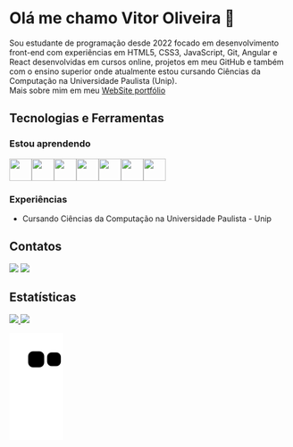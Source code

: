 # Olá me chamo Vitor Oliveira 👋

Sou estudante de programação desde 2022 focado em desenvolvimento front-end com experiências em HTML5, CSS3, JavaScript, Git, Angular e React desenvolvidas em cursos online, projetos em meu GitHub e também com o ensino superior onde atualmente estou cursando Ciências da Computação na Universidade Paulista (Unip).
</br>
Mais sobre mim em meu <a href="https://angular-portfolio-oliveiravitor32.vercel.app/" target="_blank">WebSite portfólio</a>

## Tecnologias e Ferramentas

### Estou aprendendo
<div style="display:flex;">
  <img src="https://cdn.jsdelivr.net/gh/devicons/devicon/icons/html5/html5-original-wordmark.svg" width="40" height="40" />
  <img src="https://cdn.jsdelivr.net/gh/devicons/devicon/icons/css3/css3-original-wordmark.svg" width="40" height="40" />
  <img src="https://cdn.jsdelivr.net/gh/devicons/devicon/icons/javascript/javascript-original.svg" width="40" height="40" />
 <img src="https://cdn.jsdelivr.net/gh/devicons/devicon/icons/typescript/typescript-plain.svg" width="40" height="40" />
            <img src="https://cdn.jsdelivr.net/gh/devicons/devicon/icons/nodejs/nodejs-original.svg" width="40" height="40" />
  <img src="https://cdn.jsdelivr.net/gh/devicons/devicon/icons/react/react-original-wordmark.svg" width="40" height="40" />
  <img src="https://cdn.jsdelivr.net/gh/devicons/devicon/icons/angularjs/angularjs-original.svg" width="40" height="40"/>

</div>

### Experiências
- Cursando Ciências da Computação na Universidade Paulista - Unip

## Contatos

<div>
<a href = "mailto:oliveiravitor327@gmail.com"><img src="https://img.shields.io/badge/Gmail-D14836?style=for-the-badge&logo=gmail&logoColor=white" target="_blank"></a>
<a href="https://www.linkedin.com/in/vitor-oliveira-27a01525b/" target="_blank"><img src="https://img.shields.io/badge/-LinkedIn-%230077B5?style=for-the-badge&logo=linkedin&logoColor=white" target="_blank"></a>   
</div>

## Estatísticas
<div>
<a href="https://github.com/oliveiravitor32">
<img height="180em" src="https://github-readme-stats.vercel.app/api/top-langs/?username=oliveiravitor32&layout=compact&langs_count=7&theme=dracula"/>
<img height="180em" src="https://github-readme-stats.vercel.app/api?username=oliveiravitor32&show_icons=true&theme=dracula&include_all_commits=true&count_private=true"/>
</div>


![Snake animation](https://github.com/oliveiravitor32/oliveiravitor32/blob/output/github-contribution-grid-snake.svg)
